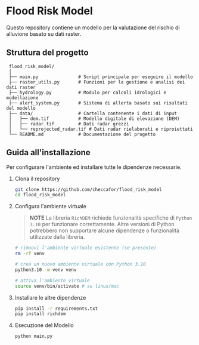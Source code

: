 # Flood Risk Model

Questo repository contiene un modello per la valutazione del rischio di alluvione basato su dati raster.

## Struttura del progetto

```
 flood_risk_model/
 │
 ├── main.py               # Script principale per eseguire il modello
 ├── raster_utils.py       # Funzioni per la gestione e analisi dei dati raster
 ├── hydrology.py          # Modulo per calcoli idrologici e modellazione
 ├── alert_system.py       # Sistema di allerta basato sui risultati del modello
 ├── data/                 # Cartella contenente i dati di input
 │   ├── dem.tif           # Modello digitale di elevazione (DEM)
 │   ├── radar.tif         # Dati radar grezzi
 │   └── reprojected_radar.tif # Dati radar rielaborati e riproiettati
 └── README.md             # Documentazione del progetto
```

## Guida all'installazione

Per configurare l'ambiente ed installare tutte le dipendenze necessarie.

1. Clona il repository
   
   ```bash
   git clone https://github.com/checcafor/flood_risk_model
   cd flood_risk_model
   ```
2. Configura l'ambiente virtuale
   > **NOTE**
   > La libreria `RichDEM` richiede funzionalità specifiche di `Python 3.10` per funzionare correttamente. Altre versioni di Python potrebbero non supportare alcune dipendenze o funzionalità utilizzate dalla libreria.
   
   ```bash
   # rimuovi l'ambiente virtuale esistente (se presente)
   rm -rf venv

   # crea un nuovo ambiente virtuale con Python 3.10
   python3.10 -m venv venv

   # attiva l'ambiente virtuale
   source venv/bin/activate # su linux/mac
   ``` 
4. Installare le altre dipendenze
   
   ```bash
   pip install -r requirements.txt
   pip install richdem
   ```
5. Esecuzione del Modello
   
   ```bash
   python main.py
   ```
